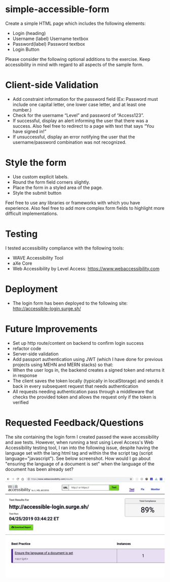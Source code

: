 # simple-accessible-form
Create a simple HTML page which includes the following elements: 

* Login (heading)
* Username (label) Username textbox
* Password(label) Password textbox
* Login Button

 Please consider the following optional additions to the exercise. Keep accessibility in mind with regard to all aspects of the sample form.

# Client-side Validation
* Add constraint information for the password field (Ex: Password must include one capital letter, one lower case letter, and at least one number.)
* Check for the username “Level” and password of “Access123”.
* If successful, display an alert informing the user that there was a success. Also feel free to redirect to a page with text that says “You have signed in!”
* If unsuccessful, display an error notifying the user that the username/password combination was not recognized.

# Style the form
* Use custom explicit labels.
* Round the form field corners slightly.
* Place the form in a styled area of the page.
* Style the submit button


Feel free to use any libraries or frameworks with which you have experience. Also feel free to add more complex form fields to highlight more difficult implementations. 

# Testing
I tested accessibility compliance with the following tools:
* WAVE Accessibility Tool
* aXe Core 
* Web Accessibility by Level Access: https://www.webaccessibility.com 

# Deployment
* The login form has been deployed to the following site: http://accessible-login.surge.sh/ 

# Future Improvements
* Set up http route/content on backend to confirm login success 
* refactor code 
* Server-side validation
* Add passport authentication using JWT (which I have done for previous projects using MEHN and MERN stacks) so that: 
* When the user logs in, the backend creates a signed token and returns it in response
* The client saves the token locally (typically in localStorage) and sends it back in every subsequent request that needs authentication
* All requests needing authentication pass through a middleware that checks the provided token and allows the request only if the token is verified

# Requested Feedback/Questions
The site containing the login form I created passed the wave accessibility and axe tests. However, when running a test using Level Access's Web Accessibility testing tool, I ran into the following issue, despite having the language set with the lang html tag and within the the script tag (script language="javascript"). See below screenshot. How would I go about "ensuring the language of a document is set" when the language of the document has been already set? 

![Alt text](levelaccess.jpg "Level Access Test Results") 